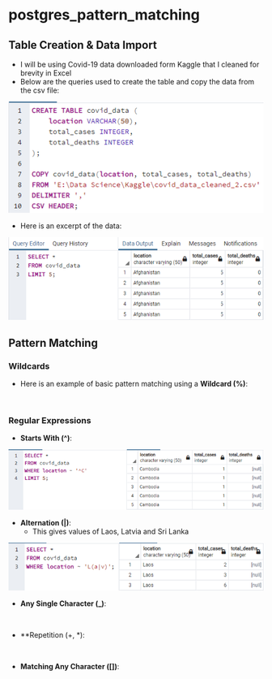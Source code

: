 # postgres_pattern_matching

## Table Creation & Data Import

- I will be using Covid-19 data downloaded form Kaggle that I cleaned for brevity in Excel
- Below are the queries used to create the table and copy the data from the csv file:

![](https://github.com/latiful-hassan/postgres_pattern_matching/blob/main/covid_data_screenshots/covid_data_table.png)

- Here is an excerpt of the data:

![](https://github.com/latiful-hassan/postgres_pattern_matching/blob/main/covid_data_screenshots/covid_data_select.png)

## Pattern Matching

### Wildcards

- Here is an example of basic pattern matching using a **Wildcard (%)**:

![]()

### Regular Expressions

- **Starts With (^)**:

![](https://github.com/latiful-hassan/postgres_pattern_matching/blob/main/covid_data_screenshots/covid_data_start_with.png)

- **Alternation (|)**:
  * This gives values of Laos, Latvia and Sri Lanka

![](https://github.com/latiful-hassan/postgres_pattern_matching/blob/main/covid_data_screenshots/covid_data_alternation.png)

- **Any Single Character (_)**:

![]()

- **Repetition (+, *):

![]()

- **Matching Any Character ([])**:

![]()
